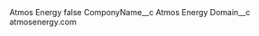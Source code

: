<?xml version="1.0" encoding="UTF-8"?>
<CustomMetadata xmlns="http://soap.sforce.com/2006/04/metadata" xmlns:xsi="http://www.w3.org/2001/XMLSchema-instance" xmlns:xsd="http://www.w3.org/2001/XMLSchema">
    <label>Atmos Energy</label>
    <protected>false</protected>
    <values>
        <field>ComponyName__c</field>
        <value xsi:type="xsd:string">Atmos Energy</value>
    </values>
    <values>
        <field>Domain__c</field>
        <value xsi:type="xsd:string">atmosenergy.com</value>
    </values>
</CustomMetadata>
